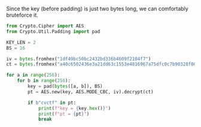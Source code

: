 Since the key (before padding) is just two bytes long, we can comfortably bruteforce it.

```py
from Crypto.Cipher import AES
from Crypto.Util.Padding import pad

KEY_LEN = 2
BS = 16

iv = bytes.fromhex("1df49bc50bc2432bd336b4609f2104f7")
ct = bytes.fromhex("a40c6502436e3a21dd63c1553e4816967a75dfc0c7b90328f00af93f0094ed62")

for a in range(256):
    for b in range(256):
        key = pad(bytes([a, b]), BS)
        pt = AES.new(key, AES.MODE_CBC, iv).decrypt(ct)

        if b"cvctf" in pt:
            print(f"key = {key.hex()}")
            print(f"pt = {pt}")
            break
```
